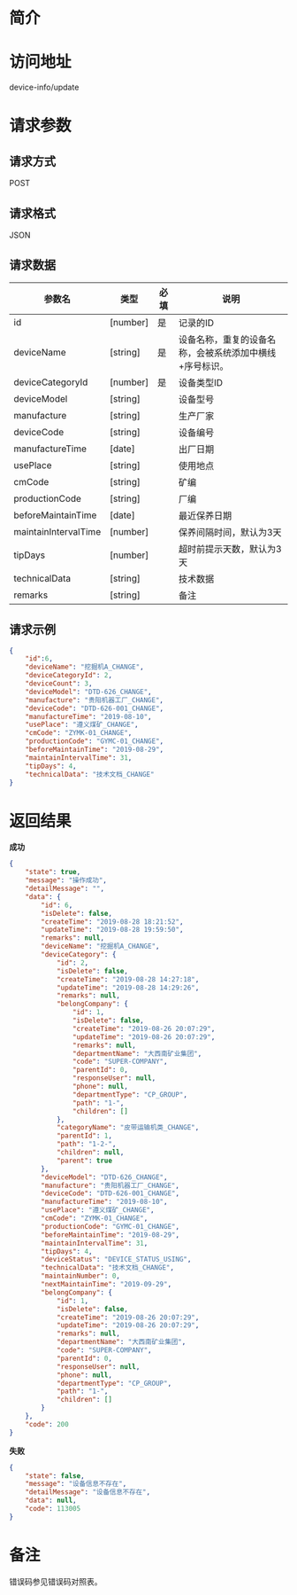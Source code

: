 # 简介

# 访问地址
device-info/update

# 请求参数

## 请求方式
POST

## 请求格式
JSON

## 请求数据
|参数名|类型|必填|说明|
|-|-|-|-|
|id|[number]|是|记录的ID|
|deviceName|[string]|是|设备名称，重复的设备名称，会被系统添加中横线+序号标识。|
|deviceCategoryId|[number]|是|设备类型ID|
|deviceModel|[string]||设备型号|
|manufacture|[string]||生产厂家|
|deviceCode|[string]||设备编号|
|manufactureTime|[date]||出厂日期|
|usePlace|[string]||使用地点|
|cmCode|[string]||矿编|
|productionCode|[string]||厂编|
|beforeMaintainTime|[date]||最近保养日期|
|maintainIntervalTime|[number]||保养间隔时间，默认为3天|
|tipDays|[number]||超时前提示天数，默认为3天|
|technicalData|[string]||技术数据|
|remarks|[string]||备注|
## 请求示例
```json
{
    "id":6,
    "deviceName": "挖掘机A_CHANGE",
    "deviceCategoryId": 2,
    "deviceCount": 3,
    "deviceModel": "DTD-626_CHANGE",
    "manufacture": "贵阳机器工厂_CHANGE",
    "deviceCode": "DTD-626-001_CHANGE",
    "manufactureTime": "2019-08-10",
    "usePlace": "遵义煤矿_CHANGE",
    "cmCode": "ZYMK-01_CHANGE",
    "productionCode": "GYMC-01_CHANGE",
    "beforeMaintainTime": "2019-08-29",
    "maintainIntervalTime": 31,
    "tipDays": 4,
    "technicalData": "技术文档_CHANGE"
}
```

# 返回结果
**成功**
```json
{
    "state": true,
    "message": "操作成功",
    "detailMessage": "",
    "data": {
        "id": 6,
        "isDelete": false,
        "createTime": "2019-08-28 18:21:52",
        "updateTime": "2019-08-28 19:59:50",
        "remarks": null,
        "deviceName": "挖掘机A_CHANGE",
        "deviceCategory": {
            "id": 2,
            "isDelete": false,
            "createTime": "2019-08-28 14:27:18",
            "updateTime": "2019-08-28 14:29:26",
            "remarks": null,
            "belongCompany": {
                "id": 1,
                "isDelete": false,
                "createTime": "2019-08-26 20:07:29",
                "updateTime": "2019-08-26 20:07:29",
                "remarks": null,
                "departmentName": "大西南矿业集团",
                "code": "SUPER-COMPANY",
                "parentId": 0,
                "responseUser": null,
                "phone": null,
                "departmentType": "CP_GROUP",
                "path": "1-",
                "children": []
            },
            "categoryName": "皮带运输机类_CHANGE",
            "parentId": 1,
            "path": "1-2-",
            "children": null,
            "parent": true
        },
        "deviceModel": "DTD-626_CHANGE",
        "manufacture": "贵阳机器工厂_CHANGE",
        "deviceCode": "DTD-626-001_CHANGE",
        "manufactureTime": "2019-08-10",
        "usePlace": "遵义煤矿_CHANGE",
        "cmCode": "ZYMK-01_CHANGE",
        "productionCode": "GYMC-01_CHANGE",
        "beforeMaintainTime": "2019-08-29",
        "maintainIntervalTime": 31,
        "tipDays": 4,
        "deviceStatus": "DEVICE_STATUS_USING",
        "technicalData": "技术文档_CHANGE",
        "maintainNumber": 0,
        "nextMaintainTime": "2019-09-29",
        "belongCompany": {
            "id": 1,
            "isDelete": false,
            "createTime": "2019-08-26 20:07:29",
            "updateTime": "2019-08-26 20:07:29",
            "remarks": null,
            "departmentName": "大西南矿业集团",
            "code": "SUPER-COMPANY",
            "parentId": 0,
            "responseUser": null,
            "phone": null,
            "departmentType": "CP_GROUP",
            "path": "1-",
            "children": []
        }
    },
    "code": 200
}
```

**失败**
```json
{
    "state": false,
    "message": "设备信息不存在",
    "detailMessage": "设备信息不存在",
    "data": null,
    "code": 113005
}
```

# 备注
错误码参见错误码对照表。